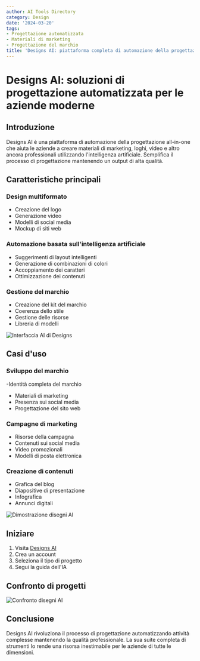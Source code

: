 ```yaml
---
author: AI Tools Directory
category: Design
date: '2024-03-20'
tags:
- Progettazione automatizzata
- Materiali di marketing
- Progettazione del marchio
title: 'Designs AI: piattaforma completa di automazione della progettazione AI'
---
```


# Designs AI: soluzioni di progettazione automatizzata per le aziende moderne

## Introduzione

Designs AI è una piattaforma di automazione della progettazione all-in-one che aiuta le aziende a creare materiali di marketing, loghi, video e altro ancora professionali utilizzando l'intelligenza artificiale. Semplifica il processo di progettazione mantenendo un output di alta qualità.

## Caratteristiche principali

### Design multiformato
- Creazione del logo
- Generazione video
- Modelli di social media
- Mockup di siti web

### Automazione basata sull'intelligenza artificiale
- Suggerimenti di layout intelligenti
- Generazione di combinazioni di colori
- Accoppiamento dei caratteri
- Ottimizzazione dei contenuti

### Gestione del marchio
- Creazione del kit del marchio
- Coerenza dello stile
- Gestione delle risorse
- Libreria di modelli

![Interfaccia AI di Designs](/imgs/designsai/interface.jpg)

## Casi d'uso

### Sviluppo del marchio
-Identità completa del marchio
- Materiali di marketing
- Presenza sui social media
- Progettazione del sito web

### Campagne di marketing
- Risorse della campagna
- Contenuti sui social media
- Video promozionali
- Modelli di posta elettronica

### Creazione di contenuti
- Grafica del blog
- Diapositive di presentazione
- Infografica
- Annunci digitali

![Dimostrazione disegni AI](/imgs/designsai/demo.jpg)

## Iniziare

1. Visita [Designs AI](https://designs.ai)
2. Crea un account
3. Seleziona il tipo di progetto
4. Segui la guida dell'IA

## Confronto di progetti

![Confronto disegni AI](/imgs/designsai/comparison.jpg)

## Conclusione

Designs AI rivoluziona il processo di progettazione automatizzando attività complesse mantenendo la qualità professionale. La sua suite completa di strumenti lo rende una risorsa inestimabile per le aziende di tutte le dimensioni.